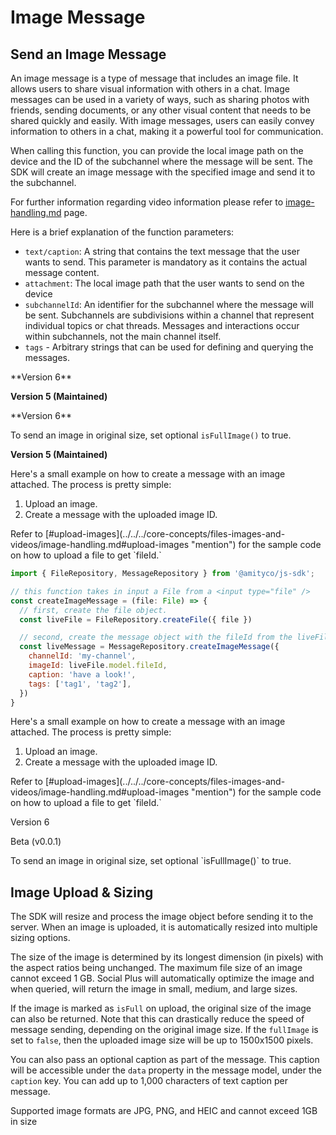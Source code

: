 # Image Message

## Send an Image Message

An image message is a type of message that includes an image file. It allows users to share visual information with others in a chat. Image messages can be used in a variety of ways, such as sharing photos with friends, sending documents, or any other visual content that needs to be shared quickly and easily. With image messages, users can easily convey information to others in a chat, making it a powerful tool for communication.

When calling this function, you can provide the local image path on the device and the ID of the subchannel where the message will be sent. The SDK will create an image message with the specified image and send it to the subchannel.

For further information regarding video information please refer to [image-handling.md](../../../core-concepts/files-images-and-videos/image-handling.md "mention") page.

Here is a brief explanation of the function parameters:

* `text/caption`: A string that contains the text message that the user wants to send. This parameter is mandatory as it contains the actual message content.
* `attachment`: The local image path that the user wants to send on the device
* `subchannelId`: An identifier for the subchannel where the message will be sent. Subchannels are subdivisions within a channel that represent individual topics or chat threads. Messages and interactions occur within subchannels, not the main channel itself.
* `tags` - Arbitrary strings that can be used for defining and querying the messages.

<Tabs>
<Tab title="iOS">
**Version 6**

<Frame>
<Embed url="https://gist.github.com/amythee/59b9eff6d945b1393631219179f7f935" />
</Frame>

**Version 5 (Maintained)**

<Frame>
<Embed url="https://gist.github.com/amythee/7ac734cd6aa90ebfe25764f749780cad" />
</Frame>
</Tab>

<Tab title="Android">
**Version 6**

To send an image in original size, set optional `isFullImage()` to true.

<Frame>
<Embed url="https://gist.github.com/amythee/034a83d4adaae68b3d05959fe5ac5f6f" />
</Frame>

**Version 5 (Maintained)**

<Frame>
<Embed url="https://gist.github.com/amythee/dbd11302fc8ac6a1353e6638f7ebb249" />
</Frame>
</Tab>

<Tab title="JavaScript">
Here's a small example on how to create a message with an image attached. The process is pretty simple:

1. Upload an image.
2. Create a message with the uploaded image ID.

<Note>
Refer to [#upload-images](../../../core-concepts/files-images-and-videos/image-handling.md#upload-images "mention") for the sample code on how to upload a file to get `fileId.`
</Note>

```javascript
import { FileRepository, MessageRepository } from '@amityco/js-sdk';

// this function takes in input a File from a <input type="file" />
const createImageMessage = (file: File) => {
  // first, create the file object.
  const liveFile = FileRepository.createFile({ file })

  // second, create the message object with the fileId from the liveFile
  const liveMessage = MessageRepository.createImageMessage({
    channelId: 'my-channel',
    imageId: liveFile.model.fileId,
    caption: 'have a look!',
    tags: ['tag1', 'tag2'],
  })
}
```
</Tab>

<Tab title="TypeScript">
Here's a small example on how to create a message with an image attached. The process is pretty simple:

1. Upload an image.
2. Create a message with the uploaded image ID.

<Note>
Refer to [#upload-images](../../../core-concepts/files-images-and-videos/image-handling.md#upload-images "mention") for the sample code on how to upload a file to get `fileId.`
</Note>

Version 6

<Frame>
<Embed url="https://gist.github.com/amythee/08dea2bf5ae027d420e43ce4f72febaa" />
</Frame>

Beta (v0.0.1)

<Frame>
<Embed url="https://gist.github.com/988e77e33f047a5c6f714fa83e029298" />
</Frame>
</Tab>

<Tab title="Flutter">
To send an image in original size, set optional `isFullImage()` to true.

<Frame>
<Embed url="https://gist.github.com/amythee/828573cec6756faac2b872a978828bf9#file-amitymessageimagecreate-dart" />
</Frame>
</Tab>
</Tabs>

## Image Upload & Sizing

The SDK will resize and process the image object before sending it to the server. When an image is uploaded, it is automatically resized into multiple sizing options.

The size of the image is determined by its longest dimension (in pixels) with the aspect ratios being unchanged. The maximum file size of an image cannot exceed 1 GB. Social Plus will automatically optimize the image and when queried, will return the image in small, medium, and large sizes.

If the image is marked as `isFull` on upload, the original size of the image can also be returned. Note that this can drastically reduce the speed of message sending, depending on the original image size. If the `fullImage` is set to `false`, then the uploaded image size will be up to 1500x1500 pixels.

You can also pass an optional caption as part of the message. This caption will be accessible under the `data` property in the message model, under the `caption` key. You can add up to 1,000 characters of text caption per message.

<Warning>
Supported image formats are JPG, PNG, and HEIC and cannot exceed 1GB in size
</Warning>